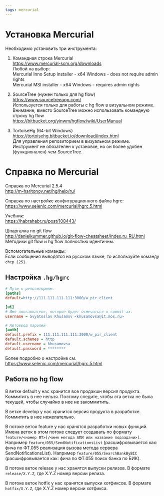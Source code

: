 ```yaml
---
tags: mercurial
---
```


# Установка Mercurial

Необходимо установить три инструмента:

1) Командная строка Mercurial  
https://www.mercurial-scm.org/downloads  
Любой на выбор:  
Mercurial Inno Setup installer - x64 Windows - does not require admin rights  
Mercurial MSI installer - x64 Windows - requires admin rights  

2) SourceTree (нужен только для hg flow)  
https://www.sourcetreeapp.com/  
Используется только для работы с hg flow в визуальном режиме.  
Внимание, вместо SourceTree можно использовать командную строку hg flow  
https://bitbucket.org/yinwm/hgflow/wiki/UserManual  

3) TortoiseHg (64-bit Windows)  
https://tortoisehg.bitbucket.io/download/index.html  
Для управления репозиторием в визуальном режиме.  
Инструмент не обязателен к установке, но он более удобен (функционален) чем SourceTree.  



# Справка по Mercurial
Справка по Mercurial 2.5.4  
http://m-haritonov.net/hg/help/ru/  

Справка по настройке конфигурационного файла hgrc:  
https://www.selenic.com/mercurial/hgrc.5.html  

Учебник:  
https://habrahabr.ru/post/108443/  

Шпаргалка по git flow  
http://danielkummer.github.io/git-flow-cheatsheet/index.ru_RU.html  
Методики git flow и hg flow полностью идентичны.  

Вспомогательные команды:  
Если сообщения выводятся на русском языке, то используйте команду `chcp 1251`.  






Настройка `.hg/hgrc`
--------------

```ini
# Пути к репозиториям.
[paths]
default=http://111.111.111.111:3000/w_pir_client

[ui]
# Имя пользователя, которое будет отмечаться в commit-ах.
username = Svyatoslav Khusamov <khusamovsa@it.mos.ru>

# Автоввод паролей
[auth]
default.prefix = 111.111.111.111:3000/w_pir_client
default.schemes = http
default.username = khusamovsa
default.password = ********
```

Более подробно о настройке см. 
https://www.selenic.com/mercurial/hgrc.5.html




## Работа по hg flow

В ветке default у нас хранится все продакшн версия продукта. Коммитить в нее нельзя. 
Поэтому следите, чтобы эта ветка не была текущей, чтобы случайно в нее не закоммитить.

В ветке develop у нас хранится версия продукта в разработке. Коммитить в нее нежелательно. 

В потоке веток feature у нас хранятся разработки новых функций.
Имена веток в этом потоке следует создавать по формату 
`feature/<номер ФТ>[/<имя метода АПИ или название подзадачи>]`.
Например `feature/055/SendNotificationsList` (расшифровывается как: фича по ФТ.055 реализация 
вызова метода сервера SendNotificationsList).
Например `feature/055/SearchBankByBIC` (расшифровывается как: фича по ФТ.055 поиск банка по БИК).

В потоке веток release у нас хранятся выпуски релизов. В формате
`release/X.Y.Z`, где X.Y.Z номер версии релиза.

В потоке веток hotfix у нас хранятся выпуски хотфиксов. В формате
`hotfix/X.Y.Z`, где X.Y.Z номер версии хотфикса.













